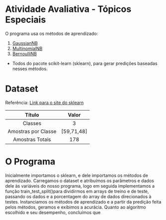 # Atividade Avaliativa - Tópicos Especiais

O programa usa os métodos de aprendizado: 
1. [GaussianNB](https://scikit-learn.org/stable/modules/generated/sklearn.naive_bayes.GaussianNB.html)
2. [MultinomialNB](https://scikit-learn.org/stable/modules/generated/sklearn.naive_bayes.MultinomialNB.html)
3. [BernoulliNB](https://scikit-learn.org/stable/modules/generated/sklearn.naive_bayes.BernoulliNB.html)<br/>
* Todos do pacote scikit-learn (sklearn), para gerar predições baseadas nesses métodos.

# Dataset

Referência:  [Link para o site do sklearn](https://scikit-learn.org/stable/modules/generated/sklearn.datasets.load_wine.html)

| Título | Valor |
| :---: | :---: |
| Classes | 3 |
| Amostras por Classe | [59,71,48] |
| Amostras Totais | 178 |

# O Programa

Inicialmente importamos o sklearn, e dele importamos os métodos de aprendizado. Carregamos o dataset e atribuímos os parâmetros e dados dele às variáveis do nosso programa, logo em seguida implementamos a função train_test_split()para dividirmos em arrays de treino e de teste, passando os dados e a porcentagem do array de dados direcionados à testes.
Instanciamos os métodos de aprendizado e a partir da predição feita pelos métodos, geramos e exibimos a acurácia.
Quanto ao algoritmo escolhido e seu desempenho, concluímos que 
